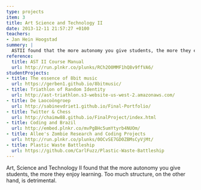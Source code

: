 ```yaml
---
type: projects
item: 3
title: Art Science and Technology II
date: 2013-12-11 21:57:27 +0100
teachers: 
- Jan Hein Hoogstad
summery: | 
  ASTII found that the more autonomy you give students, the more they enjoy learning. Too much structure, on the other hand, is detrimental.
reference:
  title: AST II Course Manual
  url: http://run.plnkr.co/plunks/RCh2O0MMF1hQ8v9ffVA6/
studentProjects: 
- title: The essence of 8bit music
  url: https://gerben1.github.io/8bitmusic/
- title: Triathlon of Random Identity
  url: http://ast-triathlon.s3-website-us-west-2.amazonaws.com/
- title: De Laocoöngroep
  url: http://sabinevdriet1.github.io/Final-Portfolio/
- title: Twitter & Chess
  url: http://chaimw88.github.io/FinalProject/index.html
- title: Coding and Brazil
  url: http://embed.plnkr.co/mvPgBHc5umYtyrb4NUOm/
- title: Allee's Zombie Research and Coding Projects
  url: http://run.plnkr.co/plunks/0OCvSE7GD0ZBMsCyVjMt/
- title: Plastic Waste Battleship
  url: https://github.com/CarlFuzz/Plastic-Waste-Battleship
---
```

Art, Science and Technology II found that the more autonomy you give students, the more they enjoy learning. Too much structure, on the other hand, is detrimental.
